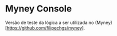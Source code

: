 # Myney Console
Versão de teste da lógica a ser utilizada no (Myney)[https://github.com/filipechgs/myney].
